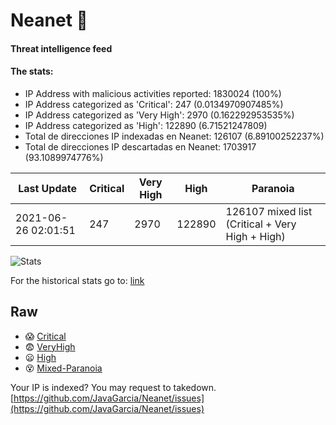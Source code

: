 # Neanet :hocho:
#### Threat intelligence feed
#### The stats:

- IP Address with malicious activities reported: 1830024 (100%)
- IP Address categorized as 'Critical':  247 (0.0134970907485%)
- IP Address categorized as 'Very High':  2970 (0.162292953535%)
- IP Address categorized as 'High':  122890 (6.71521247809)
- Total de direcciones IP indexadas en Neanet:  126107 (6.89100252237%)
- Total de direcciones IP descartadas en Neanet:  1703917 (93.1089974776%)

| Last Update | Critical | Very High | High | Paranoia |
| --- | --- | --- | --- | --- |
| 2021-06-26 02:01:51 | 247 | 2970 | 122890 | 126107 mixed list (Critical + Very High + High)|

![Stats](https://docs.google.com/spreadsheets/d/e/2PACX-1vSnaNMIXVabIpDJjufMlzH7poXnshF3mgd8Is1g9ytUEzVsP5my4Trn8f-xkoLLQ38xpL3HtmUexLo6/pubchart?oid=501124687&format=image)

For the historical stats go to: [link](/stats.csv)
## Raw
- :scream: [Critical](https://raw.githubusercontent.com/JavaGarcia/Neanet/master/blacklists/neanet_critical.txt)
- :fearful: [VeryHigh](https://raw.githubusercontent.com/JavaGarcia/Neanet/master/blacklists/neanet_veryHigh.txtt)
- :frowning: [High](https://raw.githubusercontent.com/JavaGarcia/Neanet/master/blacklists/neanet_high.txt)
- :dizzy_face: [Mixed-Paranoia](https://raw.githubusercontent.com/JavaGarcia/Neanet/master/blacklists/neanet_all.txt)


Your IP is indexed? You may request to takedown. [https://github.com/JavaGarcia/Neanet/issues](https://github.com/JavaGarcia/Neanet/issues)































































































































































































































































































































































































































































































































































































































































































































































































































































































































































































































































































































































































































































































































































































































































































































































































































































































































































































































































































































































































































































































































































































































































































































































































































































































































































































































































































































































































































































































































































































































































































































































































































































































































































































































































































































































































































































































































































































































































































































































































































































































































































































































































































































































































































































































































































































































































































































































































































































































































































































































































































































































































































































































































































































































































































































































































































































































































































































































































































































































































































































































































































































































































































































































































































































































































































































































































































































































































































































































































































































































































































































































































































































































































































































































